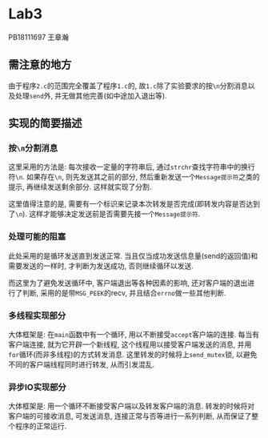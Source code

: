 # Lab3

PB18111697 王章瀚

## 需注意的地方

由于程序`2.c`的范围完全覆盖了程序`1.c`的, 故`1.c`除了实验要求的按`\n`分割消息以及处理`send`外, 并无做其他完善(如中途加入退出等).

## 实现的简要描述

### 按`\n`分割消息

这里采用的方法是: 每次接收一定量的字符串后, 通过`strchr`查找字符串中的换行符`\n`. 如果存在`\n`, 则先发送其之前的部分, 然后重新发送一个`Message提示符`之类的提示, 再继续发送剩余部分. 这样就实现了分割.

这里值得注意的是, 需要有一个标识来记录本次转发是否完成(即转发内容是否达到了`\n`). 这样才能够决定发送前是否需要先接一个`Message提示符`.

### 处理可能的阻塞

此处采用的是循环发送直到发送正常. 当且仅当成功发送信息量(send的返回值)和需要发送的一样时, 才判断为发送成功, 否则继续循环以发送. 

而这里为了避免发送循环中, 客户端退出等各种因素的影响, 还对客户端的退出进行了判断, 采用的是带`MSG_PEEK`的recv, 并且结合`errno`做一些其他判断.

### 多线程实现部分

大体框架是: 在`main`函数中有一个循环, 用以不断接受`accept`客户端的连接. 每当有客户端连接, 就为它开辟一个新线程, 这个线程用以接受客户端发送的消息, 并用`for`循环(而非多线程)的方式转发消息. 这里转发的时候将上`send_mutex`锁, 以避免不同的客户端线程同时进行转发, 从而引发混乱.

### 异步IO实现部分

大体框架是: 用一个循环不断接受客户端以及转发客户端的消息. 转发的时候将对客户端的可接收消息, 可发送消息, 连接正常与否等进行一系列判断, 从而保证了整个程序的正常运行.
